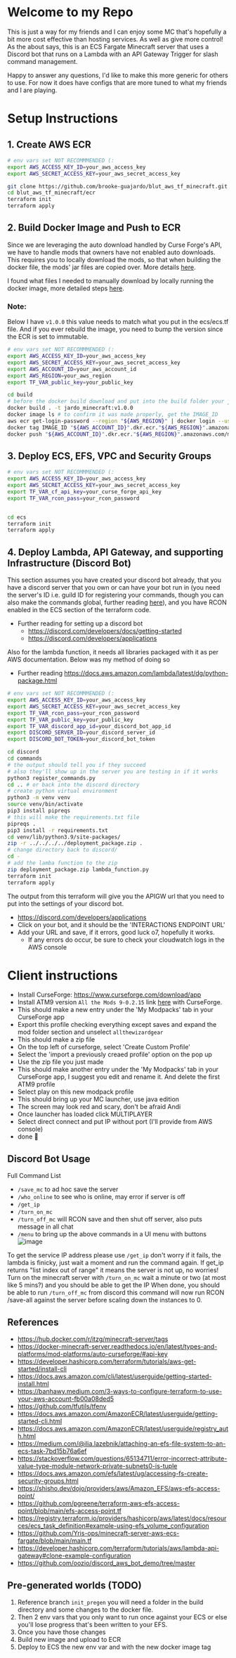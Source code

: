 # Welcome to my Repo
This is just a way for my friends and I can enjoy some MC that's hopefully a bit more cost effective than hosting services. As well as give more control! As the about says, this is an ECS Fargate Minecraft server that uses a Discord bot that runs on a Lambda with an API Gateway Trigger for slash command management. 

Happy to answer any questions, I'd like to make this more generic for others to use. For now it does have configs that are more tuned to what my friends and I are playing.

# Setup Instructions

## 1. Create AWS ECR
```bash
# env vars set NOT RECOMMMENDED (:
export AWS_ACCESS_KEY_ID=your_aws_access_key
export AWS_SECRET_ACCESS_KEY=your_aws_secret_access_key

git clone https://github.com/brooke-guajardo/blut_aws_tf_minecraft.git
cd blut_aws_tf_minecraft/ecr
terraform init
terraform apply
```

## 2. Build Docker Image and Push to ECR
 Since we are leveraging the auto download handled by Curse Forge's API, we have to handle mods that owners have not enabled auto downloads. This requires you to locally download the mods, so that when building the docker file, the mods' jar files are copied over. More details [here](https://docker-minecraft-server.readthedocs.io/en/latest/mods-and-plugins/curseforge-files/).

I found what files I needed to manually download by locally running the docker image, more detailed steps [here](./docs/manual_downloads.md).

### Note: 
Below I have `v1.0.0` this value needs to match what you put in the ecs/ecs.tf file. And if you ever rebuild the image, you need to bump the version since the ECR is set to immutable. 
```bash
# env vars set NOT RECOMMMENDED (:
export AWS_ACCESS_KEY_ID=your_aws_access_key
export AWS_SECRET_ACCESS_KEY=your_aws_secret_access_key
export AWS_ACCOUNT_ID=your_aws_account_id
export AWS_REGION=your_aws_region
export TF_VAR_public_key=your_public_key

cd build
# before the docker build download and put into the build folder your jar files!
docker build . -t jardo_minecraft:v1.0.0
docker image ls # to confirm it was made properly, get the IMAGE_ID
aws ecr get-login-password --region "${AWS_REGION}" | docker login --username AWS --password-stdin "${AWS_ACCOUNT_ID}".dkr.ecr."${AWS_REGION}".amazonaws.com
docker tag IMAGE_ID "${AWS_ACCOUNT_ID}".dkr.ecr."${AWS_REGION}".amazonaws.com/minecraft:v1.0.0
docker push "${AWS_ACCOUNT_ID}".dkr.ecr."${AWS_REGION}".amazonaws.com/minecraft:v1.0.0
```

## 3. Deploy ECS, EFS, VPC and Security Groups
```bash
# env vars set NOT RECOMMMENDED (:
export AWS_ACCESS_KEY_ID=your_aws_access_key
export AWS_SECRET_ACCESS_KEY=your_aws_secret_access_key
export TF_VAR_cf_api_key=your_curse_forge_api_key
export TF_VAR_rcon_pass=your_rcon_password


cd ecs
terraform init
terraform apply
```

## 4. Deploy Lambda, API Gateway, and supporting Infrastructure (Discord Bot)
This section assumes you have created your discord bot already, that you have a discord server that you own or can have your bot run in (you need the server's ID i.e. guild ID for registering your commands, though you can also make the commands global, further reading [here](https://discord.com/developers/docs/interactions/application-commands#create-global-application-command)), and you have RCON enabled in the ECS section of the terraform code.
  - Further reading for setting up a discord bot 
    - https://discord.com/developers/docs/getting-started
    - https://discord.com/developers/applications 

Also for the lambda function, it needs all libraries packaged with it as per AWS documentation. Below was my method of doing so
  - Further reading https://docs.aws.amazon.com/lambda/latest/dg/python-package.html

```bash
# env vars set NOT RECOMMMENDED (:
export AWS_ACCESS_KEY_ID=your_aws_access_key
export AWS_SECRET_ACCESS_KEY=your_aws_secret_access_key
export TF_VAR_rcon_pass=your_rcon_password
export TF_VAR_public_key=your_public_key
export TF_VAR_discord_app_id=your_discord_bot_app_id
export DISCORD_SERVER_ID=your_discord_server_id
export DISCORD_BOT_TOKEN=your_discord_bot_token

cd discord
cd commands
# the output should tell you if they succeed
# also they'll show up in the server you are testing in if it works
python3 register_commands.py
cd .. # or back into the discord directory
# create python virtual environment
python3 -m venv venv
source venv/bin/activate
pip3 install pipreqs
# this will make the requirements.txt file
pipreqs .
pip3 install -r requirements.txt
cd venv/lib/python3.9/site-packages/
zip -r ../../../../deployment_package.zip .
# change directory back to discord/
cd -
# add the lamba function to the zip
zip deployment_package.zip lambda_function.py
terraform init
terraform apply
```

The output from this terraform will give you the APIGW url that you need to put into the settings of your discord bot.
  - https://discord.com/developers/applications
  - Click on your bot, and it should be the 'INTERACTIONS ENDPOINT URL'
  - Add your URL and save, if it errors, good luck o7, hopefully it works.
    - If any errors do occur, be sure to check your cloudwatch logs in the AWS console

# Client instructions
- Install CurseForge: https://www.curseforge.com/download/app
- Install ATM9 version `All the Mods 9-0.2.15` link [here](https://www.curseforge.com/minecraft/modpacks/all-the-mods-9/files?page=1&pageSize=20) with CurseForge.
- This should make a new entry under the 'My Modpacks' tab in your CurseForge app
- Export this profile checking everything except saves and expand the mod folder section and unselect `allthewizardgear`
- This should make a zip file
- On the top left of curseforge, select 'Create Custom Profile'
- Select the 'import a previously creaed profile' option on the pop up
- Use the zip file you just made
- This should make another entry under the 'My Modpacks' tab in your CurseForge app, I suggest you edit and rename it. And delete the first ATM9 profile
- Select play on this new modpack profile
- This should bring up your MC launcher, use java edition
- The screen may look red and scary, don't be afraid Andi
- Once launcher has loaded click MULTIPLAYER
- Select direct connect and put IP without port (I'll provide from AWS console)
- done :tada:

## Discord Bot Usage
Full Command List
- `/save_mc` to ad hoc save the server
- `/who_online` to see who is online, may error if server is off
- `/get_ip`
- `/turn_on_mc`
- `/turn_off_mc` will RCON save and then shut off server, also puts message in all chat
- `/menu` to bring up the above commands in a UI menu with buttons
![image](https://github.com/brooke-guajardo/blut_aws_tf_minecraft/assets/102095955/50e0a581-87bb-4899-9ea3-4008f40deac1)


To get the service IP address please use `/get_ip` don't worry if it fails, the lambda is finicky, just wait a moment and run the command again. 
If get_ip returns "list index out of range" it means the server is not up, no worries! Turn on the minecraft server with `/turn_on_mc` wait a minute or two (at most like 5 mins?) and you should be able to get the IP
When done, you should be able to run `/turn_off_mc` from discord this command will now run RCON /save-all against the server before scaling down the instances to 0.

## References
- https://hub.docker.com/r/itzg/minecraft-server/tags
- https://docker-minecraft-server.readthedocs.io/en/latest/types-and-platforms/mod-platforms/auto-curseforge/#api-key
- https://developer.hashicorp.com/terraform/tutorials/aws-get-started/install-cli
- https://docs.aws.amazon.com/cli/latest/userguide/getting-started-install.html 
- https://banhawy.medium.com/3-ways-to-configure-terraform-to-use-your-aws-account-fb00a08ded5
- https://github.com/tfutils/tfenv
- https://docs.aws.amazon.com/AmazonECR/latest/userguide/getting-started-cli.html
- https://docs.aws.amazon.com/AmazonECR/latest/userguide/registry_auth.html
- https://medium.com/@ilia.lazebnik/attaching-an-efs-file-system-to-an-ecs-task-7bd15b76a6ef
- https://stackoverflow.com/questions/65134711/error-incorrect-attribute-value-type-module-network-private-subnets0-is-tuple
- https://docs.aws.amazon.com/efs/latest/ug/accessing-fs-create-security-groups.html
- https://shisho.dev/dojo/providers/aws/Amazon_EFS/aws-efs-access-point/
- https://github.com/pgreene/terraform-aws-efs-access-point/blob/main/efs-access-point.tf
- https://registry.terraform.io/providers/hashicorp/aws/latest/docs/resources/ecs_task_definition#example-using-efs_volume_configuration
- https://github.com/Yris-ops/minecraft-server-aws-ecs-fargate/blob/main/main.tf
- https://developer.hashicorp.com/terraform/tutorials/aws/lambda-api-gateway#clone-example-configuration
- https://github.com/oozio/discord_aws_bot_demo/tree/master

## Pre-generated worlds (TODO)
1. Reference branch `init_pregen` you will need a folder in the build directory and some changes to the docker file. 
2. Then 2 env vars that you only want to run once against your ECS or else you'll lose progress that's been written to your EFS.
3. Once you have those changes
4. Build new image and upload to ECR
5. Deploy to ECS the new env var and with the new docker image tag
